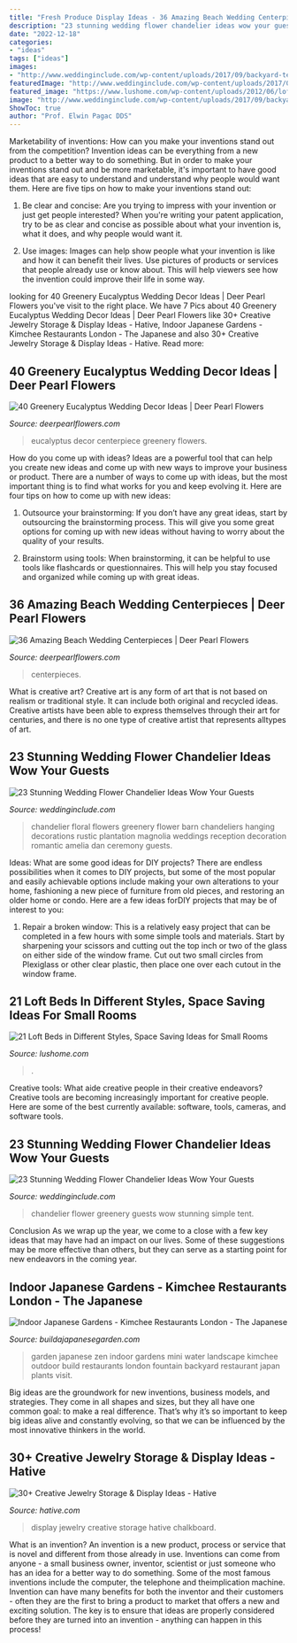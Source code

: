 ```yaml
---
title: "Fresh Produce Display Ideas - 36 Amazing Beach Wedding Centerpieces"
description: "23 stunning wedding flower chandelier ideas wow your guests"
date: "2022-12-18"
categories:
- "ideas"
tags: ["ideas"]
images:
- "http://www.weddinginclude.com/wp-content/uploads/2017/09/backyard-tent-wedding-with-simple-greenery-chandelier.jpg"
featuredImage: "http://www.weddinginclude.com/wp-content/uploads/2017/09/backyard-tent-wedding-with-simple-greenery-chandelier.jpg"
featured_image: "https://www.lushome.com/wp-content/uploads/2012/06/loft-beds-loft-designs-spaces-saving-ideas-small-rooms-9.jpg"
image: "http://www.weddinginclude.com/wp-content/uploads/2017/09/backyard-tent-wedding-with-simple-greenery-chandelier.jpg"
ShowToc: true
author: "Prof. Elwin Pagac DDS"
---
```



Marketability of inventions: How can you make your inventions stand out from the competition?
Invention ideas can be everything from a new product to a better way to do something. But in order to make your inventions stand out and be more marketable, it's important to have good ideas that are easy to understand and understand why people would want them. Here are five tips on how to make your inventions stand out:
1. Be clear and concise: Are you trying to impress with your invention or just get people interested? When you're writing your patent application, try to be as clear and concise as possible about what your invention is, what it does, and why people would want it.

2. Use images: Images can help show people what your invention is like and how it can benefit their lives. Use pictures of products or services that people already use or know about. This will help viewers see how the invention could improve their life in some way.

	

		
looking for 40 Greenery Eucalyptus Wedding Decor Ideas | Deer Pearl Flowers you've visit to the right place. We have 7 Pics about 40 Greenery Eucalyptus Wedding Decor Ideas | Deer Pearl Flowers like 30+ Creative Jewelry Storage &amp; Display Ideas - Hative, Indoor Japanese Gardens - Kimchee Restaurants London - The Japanese and also 30+ Creative Jewelry Storage &amp; Display Ideas - Hative. Read more:
		
    
## 40 Greenery Eucalyptus Wedding Decor Ideas | Deer Pearl Flowers

<img loading=lazy src="http://www.deerpearlflowers.com/wp-content/uploads/2016/12/eucalyptus-wedding-centerpiece-via-Jenny-Haas-Photography.jpg" onerror="this.onerror=null;this.src='https://tse4.mm.bing.net/th?id=OIP.YeVz4c5zEGmPmZNLDWxRCgHaLH&amp;pid=15.1';" alt="40 Greenery Eucalyptus Wedding Decor Ideas | Deer Pearl Flowers">

_Source: deerpearlflowers.com_

>eucalyptus decor centerpiece greenery flowers. 

	

How do you come up with ideas?
Ideas are a powerful tool that can help you create new ideas and come up with new ways to improve your business or product. There are a number of ways to come up with ideas, but the most important thing is to find what works for you and keep evolving it. Here are four tips on how to come up with new ideas:
1. Outsource your brainstorming: If you don’t have any great ideas, start by outsourcing the brainstorming process. This will give you some great options for coming up with new ideas without having to worry about the quality of your results.

2. Brainstorm using tools: When brainstorming, it can be helpful to use tools like flashcards or questionnaires. This will help you stay focused and organized while coming up with great ideas.


    
## 36 Amazing Beach Wedding Centerpieces | Deer Pearl Flowers

<img loading=lazy src="https://www.deerpearlflowers.com/wp-content/uploads/2015/04/starfish-candle-centerpieces-for-beach-wedding.jpg" onerror="this.onerror=null;this.src='https://tse3.mm.bing.net/th?id=OIP.EfSEAs2CSmM8vDDibn2UMwHaLH&amp;pid=15.1';" alt="36 Amazing Beach Wedding Centerpieces | Deer Pearl Flowers">

_Source: deerpearlflowers.com_

>centerpieces. 

	

What is creative art?
Creative art is any form of art that is not based on realism or traditional style. It can include both original and recycled ideas. Creative artists have been able to express themselves through their art for centuries, and there is no one type of creative artist that represents alltypes of art.

    
## 23 Stunning Wedding Flower Chandelier Ideas Wow Your Guests

<img loading=lazy src="http://www.weddinginclude.com/wp-content/uploads/2017/09/romantic-candlelit-floral-wedding-decoration.jpg" onerror="this.onerror=null;this.src='https://tse4.mm.bing.net/th?id=OIP.EFYUb-qPZa89azf4yBfv4wHaLG&amp;pid=15.1';" alt="23 Stunning Wedding Flower Chandelier Ideas Wow Your Guests">

_Source: weddinginclude.com_

>chandelier floral flowers greenery flower barn chandeliers hanging decorations rustic plantation magnolia weddings reception decoration romantic amelia dan ceremony guests. 

	

Ideas: What are some good ideas for DIY projects?
There are endless possibilities when it comes to DIY projects, but some of the most popular and easily achievable options include making your own alterations to your home, fashioning a new piece of furniture from old pieces, and restoring an older home or condo. Here are a few ideas forDIY projects that may be of interest to you: 
1. Repair a broken window: This is a relatively easy project that can be completed in a few hours with some simple tools and materials. Start by sharpening your scissors and cutting out the top inch or two of the glass on either side of the window frame. Cut out two small circles from Plexiglass or other clear plastic, then place one over each cutout in the window frame.

    
## 21 Loft Beds In Different Styles, Space Saving Ideas For Small Rooms

<img loading=lazy src="https://www.lushome.com/wp-content/uploads/2012/06/loft-beds-loft-designs-spaces-saving-ideas-small-rooms-9.jpg" onerror="this.onerror=null;this.src='https://tse1.mm.bing.net/th?id=OIP.aDWLaFJaIkVvwiRYvUjzHQHaKw&amp;pid=15.1';" alt="21 Loft Beds in Different Styles, Space Saving Ideas for Small Rooms">

_Source: lushome.com_

>. 

	

Creative tools: What aide creative people in their creative endeavors?
Creative tools are becoming increasingly important for creative people. Here are some of the best currently available: software, tools, cameras, and software tools.

    
## 23 Stunning Wedding Flower Chandelier Ideas Wow Your Guests

<img loading=lazy src="http://www.weddinginclude.com/wp-content/uploads/2017/09/backyard-tent-wedding-with-simple-greenery-chandelier.jpg" onerror="this.onerror=null;this.src='https://tse3.mm.bing.net/th?id=OIP.pUX_KMJvgZgeTaDfIFy4YQAAAA&amp;pid=15.1';" alt="23 Stunning Wedding Flower Chandelier Ideas Wow Your Guests">

_Source: weddinginclude.com_

>chandelier flower greenery guests wow stunning simple tent. 

	

Conclusion
As we wrap up the year, we come to a close with a few key ideas that may have had an impact on our lives. Some of these suggestions may be more effective than others, but they can serve as a starting point for new endeavors in the coming year.

    
## Indoor Japanese Gardens - Kimchee Restaurants London - The Japanese

<img loading=lazy src="https://www.buildajapanesegarden.com/wp-content/uploads/2016/02/DSC00002.jpg" onerror="this.onerror=null;this.src='https://tse2.mm.bing.net/th?id=OIP.SJcLYJrXmowTfip1tyEDAAHaFj&amp;pid=15.1';" alt="Indoor Japanese Gardens - Kimchee Restaurants London - The Japanese">

_Source: buildajapanesegarden.com_

>garden japanese zen indoor gardens mini water landscape kimchee outdoor build restaurants london fountain backyard restaurant japan plants visit. 

	

Big ideas are the groundwork for new inventions, business models, and strategies. They come in all shapes and sizes, but they all have one common goal: to make a real difference. That’s why it’s so important to keep big ideas alive and constantly evolving, so that we can be influenced by the most innovative thinkers in the world.

    
## 30+ Creative Jewelry Storage &amp; Display Ideas - Hative

<img loading=lazy src="https://hative.com/wp-content/uploads/2015/01/jewelry-storage-display-ideas/12-chalkboard-jewelry-display.jpg" onerror="this.onerror=null;this.src='https://tse3.mm.bing.net/th?id=OIP.qaetdJiW8cxZVFc7smG5GAHaLS&amp;pid=15.1';" alt="30+ Creative Jewelry Storage &amp; Display Ideas - Hative">

_Source: hative.com_

>display jewelry creative storage hative chalkboard. 

	

What is an invention?
An invention is a new product, process or service that is novel and different from those already in use. Inventions can come from anyone - a small business owner, inventor, scientist or just someone who has an idea for a better way to do something. Some of the most famous inventions include the computer, the telephone and theimplication machine. 
Invention can have many benefits for both the inventor and their customers - often they are the first to bring a product to market that offers a new and exciting solution. The key is to ensure that ideas are properly considered before they are turned into an invention - anything can happen in this process!

